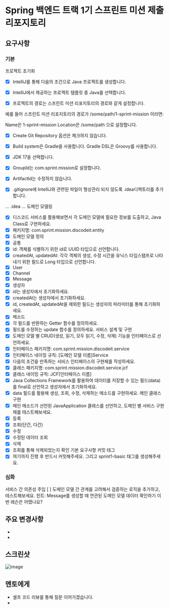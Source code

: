 # Spring 백엔드 트랙 1기 스프린트 미션 제출 리포지토리

## 요구사항

### 기본
프로젝트 초기화
-[x] IntelliJ를 통해 다음의 조건으로 Java 프로젝트를 생성합니다.
-[x]  IntelliJ에서 제공하는 프로젝트 템플릿 중 Java를 선택합니다.

-[x]  프로젝트의 경로는 스프린트 미션 리포지토리의 경로와 같게 설정합니다.

예를 들어 스프린트 미션 리포지토리의 경로가 /some/path/1-sprint-mission 이라면:

Name은 1-sprint-mission
Location은 /some/path
으로 설정합니다.

-[x]  Create Git Repository 옵션은 체크하지 않습니다.

-[x]  Build system은 Gradle을 사용합니다. Gradle DSL은 Groovy를 사용합니다.

-[x]  JDK 17을 선택합니다.

-[x]  GroupId는 com.sprint.mission로 설정합니다.

-[x]  ArtifactId는 수정하지 않습니다.

-[x]  .gitignore에 IntelliJ와 관련된 파일이 형상관리 되지 않도록 .idea디렉토리를 추가합니다.

...
.idea
...
도메인 모델링
-[x] 디스코드 서비스를 활용해보면서 각 도메인 모델에 필요한 정보를 도출하고, Java Class로 구현하세요.
-[x] 패키지명: com.sprint.mission.discodeit.entity
-[x] 도메인 모델 정의
-[x] 공통
-[x] id: 객체를 식별하기 위한 id로 UUID 타입으로 선언합니다.
-[x] createdAt, updatedAt: 각각 객체의 생성, 수정 시간을 유닉스 타임스탬프로 나타내기 위한 필드로 Long 타입으로 선언합니다.
-[x] User
-[x] Channel
-[x] Message
-[x] 생성자
-[x] id는 생성자에서 초기화하세요.
-[x] createdAt는 생성자에서 초기화하세요.
-[x] id, createdAt, updatedAt을 제외한 필드는 생성자의 파라미터를 통해 초기화하세요.
-[x] 메소드
-[x] 각 필드를 반환하는 Getter 함수를 정의하세요.
-[x] 필드를 수정하는 update 함수를 정의하세요.
서비스 설계 및 구현
-[x] 도메인 모델 별 CRUD(생성, 읽기, 모두 읽기, 수정, 삭제) 기능을 인터페이스로 선언하세요.
-[x] 인터페이스 패키지명: com.sprint.mission.discodeit.service
-[x] 인터페이스 네이밍 규칙: [도메인 모델 이름]Service
-[x] 다음의 조건을 만족하는 서비스 인터페이스의 구현체를 작성하세요.
-[x] 클래스 패키지명: com.sprint.mission.discodeit.service.jcf
-[x] 클래스 네이밍 규칙: JCF[인터페이스 이름]
-[x] Java Collections Framework를 활용하여 데이터를 저장할 수 있는 필드(data)를 final로 선언하고 생성자에서 초기화하세요.
-[x] data 필드를 활용해 생성, 조회, 수정, 삭제하는 메소드를 구현하세요.
메인 클래스 구현
-[x] 메인 메소드가 선언된 JavaApplication 클래스를 선언하고, 도메인 별 서비스 구현체를 테스트해보세요.
-[x] 등록
-[x] 조회(단건, 다건)
-[x] 수정
-[x] 수정된 데이터 조회
-[x] 삭제
-[x] 조회를 통해 삭제되었는지 확인
기본 요구사항 커밋 태그
-[x] 여기까지 진행 후 반드시 커밋해주세요. 그리고 sprint1-basic 태그를 생성해주세요.
### 심화
서비스 간 의존성 주입
[ ] 도메인 모델 간 관계를 고려해서 검증하는 로직을 추가하고, 테스트해보세요.
힌트: Message를 생성할 때 연관된 도메인 모델 데이터 확인하기
이번 레슨은 어땠나요?

## 주요 변경사항
-
-

## 스크린샷
![image](이미지url)

## 멘토에게
- 셀프 코드 리뷰를 통해 질문 이어가겠습니다.
-


